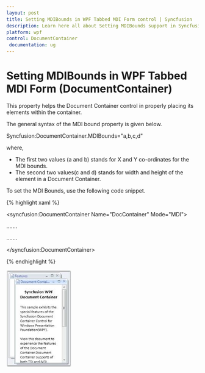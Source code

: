 ```yaml
---
layout: post
title: Setting MDIBounds in WPF Tabbed MDI Form control | Syncfusion
description: Learn here all about Setting MDIBounds support in Syncfusion WPF Tabbed MDI Form (DocumentContainer) control and more.
platform: wpf
control: DocumentContainer
 documentation: ug
---
```


# Setting MDIBounds in WPF Tabbed MDI Form (DocumentContainer)

This property helps the Document Container control in properly placing its elements within the container.

The general syntax of the MDI bound property is given below.



Syncfusion:DocumentContainer.MDIBounds="a,b,c,d"



where, 

* The first two values (a and b) stands for X and Y co-ordinates for the MDI bounds. 
* The second two values(c and d) stands for width and height of the element in a Document Container.

To set the MDI Bounds, use the following code snippet.



{% highlight xaml %}



<!-- Adding Document Container -->

<syncfusion:DocumentContainer Name="DocContainer"  Mode="MDI">

<FlowDocumentScrollViewer Syncfusion:DocumentContainer.MDIBounds="0,0,200,300">

</FlowDocumentScrollViewer>

…....

…....

</syncfusion:DocumentContainer>

{% endhighlight %}

![Setting-MDIBounds_img1](Setting-MDIBounds_images/Setting-MDIBounds_img1.jpeg)



